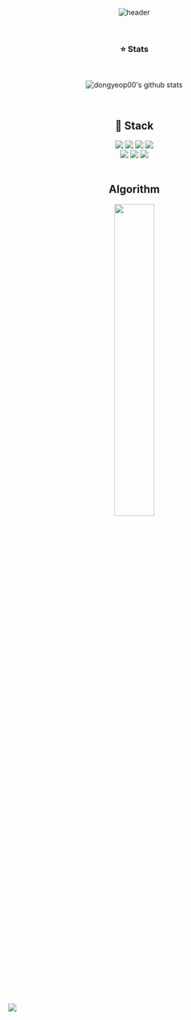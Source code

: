 <div align="center">
  
  ![header](https://capsule-render.vercel.app/api?type=Waving?&text=DongYeop_Github&color=000000)

  </br>
  
  ### ⭐ Stats
  </br>
  
  ![dongyeop00's github stats](https://github-readme-stats.vercel.app/api?username=dongyeop00&show_icons=true&theme=great-gatsby)

  </br>
  
  ## 🔨 Stack

  <img src="https://img.shields.io/badge/JAVA-007396?style=for-the-badge&logo=Java&logoColor=white">
  <img src="https://img.shields.io/badge/JavaScript-F7DF1E?style=for-the-badge&logo=JavaScript&logoColor=white">
  <img src="https://img.shields.io/badge/HTML5-E34F26?style=for-the-badge&logo=HTML5&logoColor=white">
  <img src="https://img.shields.io/badge/CSS3-1572B6?style=for-the-badge&logo=CSS3&logoColor=white"> <br>
  <!--<img src="https://img.shields.io/badge/MySQL-4479A1?style=for-the-badge&logo=MySQL&logoColor=white">-->
  <img src="https://img.shields.io/badge/Eclipse-2C2255?style=for-the-badge&logo=Eclipse%20IDE&logoColor=white">
  <img src="https://img.shields.io/badge/intellijidea-000000?style=for-the-badge&logo=intellijidea&logoColor=white">
  <img src="https://img.shields.io/badge/Spring Boot-6DB33F?style=for-the-badge&logo=Springboot&logoColor=white">
  </br>
  </br>

  ## Algorithm
  <div align="center">
    <img src="http://mazassumnida.wtf/api/v2/generate_badge?boj=wjddufaos" width=40% />
  </div>
  
</div>
<div align=left><h1><Beige Jun></h1><div>
<img src="https://github-readme-stats.vercel.app/api/top-langs/?username=dongyeop00&layout=compact">
